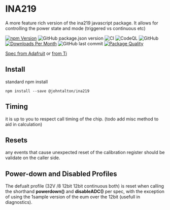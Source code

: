 # INA219

A more feature rich version of the ina219 javascript package.  It allows for controlling the power state and mode (triggered vs continuous etc)

[![npm Version](https://img.shields.io/npm/v/@johntalton/ina219.svg)](https://www.npmjs.com/package/@johntalton/ina219)
![GitHub package.json version](https://img.shields.io/github/package-json/v/johntalton/ina219)
![CI](https://github.com/johntalton/ina219/workflows/CI/badge.svg?branch=master&event=push)
![CodeQL](https://github.com/johntalton/ina219/workflows/CodeQL/badge.svg)
![GitHub](https://img.shields.io/github/license/johntalton/ina219)
[![Downloads Per Month](https://img.shields.io/npm/dm/@johntalton/ina219.svg)](https://www.npmjs.com/package/@johntalton/ina219)
![GitHub last commit](https://img.shields.io/github/last-commit/johntalton/ina219)
[![Package Quality](https://npm.packagequality.com/shield/%40johntalton%2Fina219.svg)](https://packagequality.com/#?package=@johntalton/ina219)

[Spec from Adafruit](https://cdn-shop.adafruit.com/datasheets/ina219.pdf)
or
[from Ti](http://www.ti.com/lit/ds/symlink/ina219.pdf)

## Install

standard npm install

`npm install --save @johntalton/ina219`

## Timing

it is up to you to respect call timing of the chip. (todo add misc method to aid in calculation)

## Resets

any events that cause unexpected reset of the calibration register should be validate on the caller side.


## Power-down and Disabled Profiles

The defualt profile (32V /8 12bit 12bit continuous both) is reset when calling the shorthand **powerdown()** and **disableADC()** per spec, with the exception of using the 1sample version of the eum over the 12bit (usefull in diagnostics).

